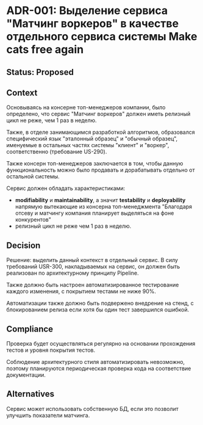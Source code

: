 # ADR-001: Выделение сервиса "Матчинг воркеров" в качестве отдельного сервиса системы Make cats free again

## Status: Proposed

## Context

Основываясь на консерне топ-менеджеров компании, было определено, что сервис "Матчинг воркеров" должен иметь релизный цикл не реже, чем 1 раз в неделю.

Также, в отделе занимающимся разработкой алгоритмов, образовался специфический язык "эталонный образец" и "обычный образец", именуемые в остальных частях системы "клиент" и "воркер", соответственно (требование US-290).

Также консерн топ-менеджеров заключается в том, чтобы данную функциональность можно было продавать и дорабатывать отдельно от остальной системы.

Сервис должен обладать характеристиками:

- **modifiability** и **maintainability**, а значит **testability** и **deployability** напрямую вытекающие из консерна топ-менеджмента "Благодаря отсеву и матчингу компания планирует выделяться на фоне конкурентов"
- релизный цикл не реже чем 1 раз в неделю. 


## Decision

Решение: выделить данный контекст в отдельный сервис. В силу требований USR-300, накладываемых на сервис, он должен быть реализован по архитектурному принципу Pipeline.

Также должно быть настроен автоматизированное тестирование каждого изменения, с покрытием тестами не ниже 90%.

Автоматизации также должно быть подвержено внедрение на стенд, с блокированием релиза если хотя бы один тест завершился ошибкой.


## Сompliance

Проверка будет осуществляться регулярно на основании прохождения тестов и уровня покрытия тестов.

Соблюдение архитектурного стиля автоматизировать невозможно, поэтому планируются периодическая проверка кода на соответствие документации.

## Alternatives

Сервис может использовать собственную БД, если это позволит улучшить показатели матчинга.